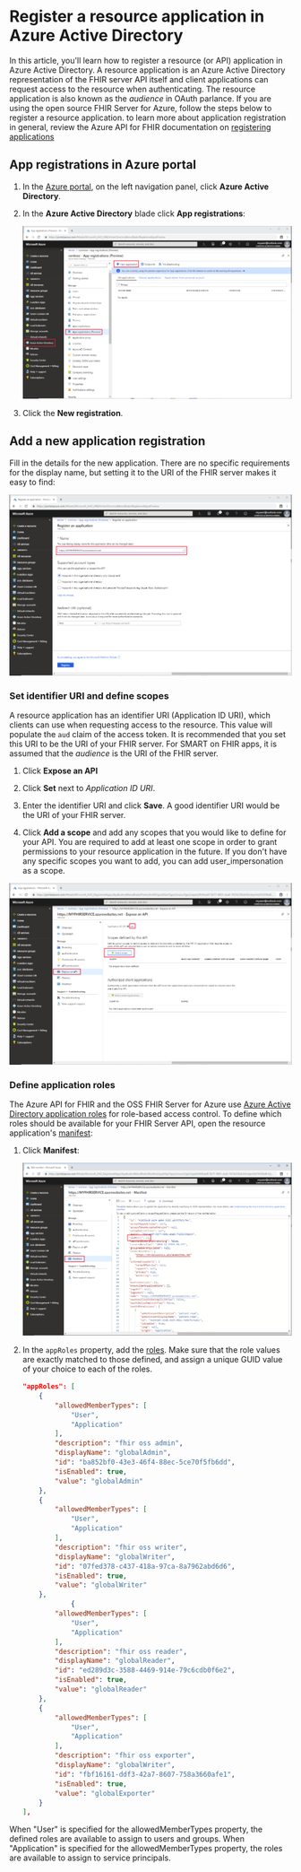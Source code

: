 # Register a resource application in Azure Active Directory

In this article, you'll learn how to register a resource (or API) application in Azure Active Directory. A resource application is an Azure Active Directory representation of the FHIR server API itself and client applications can request access to the resource when authenticating. The resource application is also known as the *audience* in OAuth parlance. If you are using the open source FHIR Server for Azure, follow the steps below to register a resource application. to learn more about application registration in general, review the Azure API for FHIR documentation on [registering applications](https://docs.microsoft.com/azure/healthcare-apis/fhir-app-registration)

## App registrations in Azure portal

1. In the [Azure portal](https://portal.azure.com), on the left navigation panel, click **Azure Active Directory**.

2. In the **Azure Active Directory** blade click **App registrations**:

    ![Azure portal. New App Registration.](images/resource-application/portal-aad-new-app-registration.png)

3. Click the **New registration**.

## Add a new application registration

Fill in the details for the new application. There are no specific requirements for the display name, but setting it to the URI of the FHIR server makes it easy to find:

![New application registration](images/resource-application/portal-aad-register-new-app-registration-NAME.png)

### Set identifier URI and define scopes

A resource application has an identifier URI (Application ID URI), which clients can use when requesting access to the resource. This value will populate the `aud` claim of the access token. It is recommended that you set this URI to be the URI of your FHIR server. For SMART on FHIR apps, it is assumed that the *audience* is the URI of the FHIR server.

1. Click **Expose an API**

2. Click **Set** next to *Application ID URI*.

3. Enter the identifier URI and click **Save**. A good identifier URI would be the URI of your FHIR server.

4. Click **Add a scope** and add any scopes that you would like to define for your API. You are required to add at least one scope in order to grant permissions to your resource application in the future. If you don't have any specific scopes you want to add, you can add user_impersonation as a scope.

![Audience and scope](images/resource-application/portal-aad-register-new-app-registration-AUD-SCOPE.png)

### Define application roles

The Azure API for FHIR and the OSS FHIR Server for Azure use [Azure Active Directory application roles](https://docs.microsoft.com/azure/architecture/multitenant-identity/app-roles) for role-based access control. To define which roles should be available for your FHIR Server API, open the resource application's [manifest](https://docs.microsoft.com/azure/active-directory/active-directory-application-manifest/):

1. Click **Manifest**:

    ![Application Roles](images/resource-application/portal-aad-register-new-app-registration-APP-ROLES.png)

2. In the `appRoles` property, add the [roles](https://github.com/microsoft/fhir-server/blob/master/src/Microsoft.Health.Fhir.Shared.Web/roles.json). Make sure that the role values are exactly matched to those defined, and assign a unique GUID value of your choice to each of the roles.

    ```json
    "appRoles": [
		{
			"allowedMemberTypes": [
				"User",
				"Application"
			],
			"description": "fhir oss admin",
			"displayName": "globalAdmin",
			"id": "ba852bf0-43e3-46f4-88ec-5ce70f5fb6dd",
			"isEnabled": true,
			"value": "globalAdmin"
		},
		{
			"allowedMemberTypes": [
				"User",
				"Application"
			],
			"description": "fhir oss writer",
			"displayName": "globalWriter",
			"id": "07fed378-c437-418a-97ca-8a7962abd6d6",
			"isEnabled": true,
			"value": "globalWriter"
		},
        		{
			"allowedMemberTypes": [
				"User",
				"Application"
			],
			"description": "fhir oss reader",
			"displayName": "globalReader",
			"id": "ed289d3c-3588-4469-914e-79c6cdb0f6e2",
			"isEnabled": true,
			"value": "globalReader"
		},
		{
			"allowedMemberTypes": [
				"User",
				"Application"
			],
			"description": "fhir oss exporter",
			"displayName": "globalWriter",
			"id": "fbf16161-ddf3-42a7-8607-758a3660afe1",
			"isEnabled": true,
			"value": "globalExporter"
		}
	],
    
When "User" is specified for the allowedMemberTypes property, the defined roles are available to assign to users and groups. When  "Application" is specified for the allowedMemberTypes property, the roles are available to assign to service principals.
